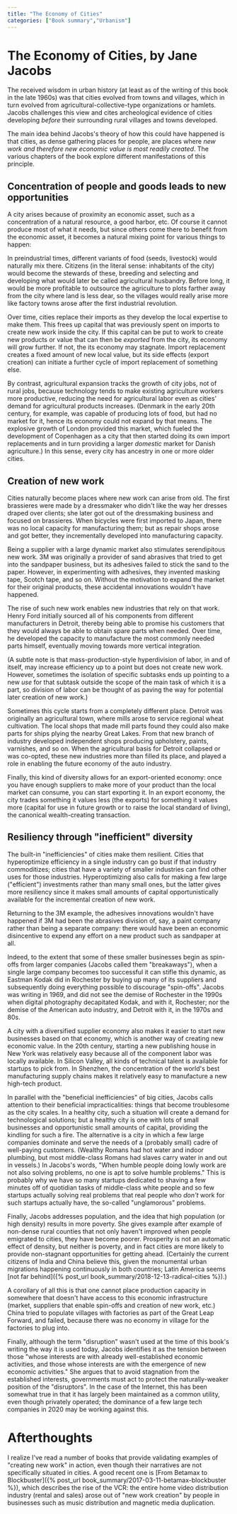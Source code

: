 ```yaml
---
title: "The Economy of Cities"
categories: ["Book summary","Urbanism"]
---
```


# The Economy of Cities, by Jane Jacobs

The received wisdom in urban history (at least as of the writing of
this book in the late 1960s) was that cities evolved from towns and
villages, which in turn evolved from agricultural-collective-type
organizations or hamlets.  Jacobs challenges this view and cites
archeological evidence of cities developing _before_ their surrounding
rural villages and towns developed.

The main idea behind Jacobs's theory of how this could have happened
is that cities, as dense gathering places for people, are places
where _new work and therefore new economic value is most readily
created_.  The various chapters of the book explore different
manifestations of this principle.


## Concentration of people and goods leads to new opportunities

A city arises because of proximity an economic asset,
such as a concentration of a natural resource, a good
harbor, etc.  Of course it cannot produce most of what it needs,
but since others come there to benefit from the economic asset, it
becomes a natural mixing point for various things to happen:

In preindustrial times, different variants of food (seeds,
livestock) would naturally mix there.  Citizens (in the literal sense:
inhabitants of the city) would become the stewards of these, breeding
and selecting and developing what would later be called agricultural
husbandry.  Before long, it would be more profitable to outsource the
agriculture to plots farther away from the city where land is less
dear, so the villages would really arise more like factory towns arose
after the first industrial revolution.

Over time, cities replace their imports as they develop the local
expertise to make them.  This frees up capital that was previously
spent on imports to create new work inside the city.  If this capital
can be put to work to create new products or value that can then be
*exported* from the city, its economy will grow further.  If not, the
its economy may stagnate.  Import replacement creates a fixed amount
of new local value, but its side effects (export creation) can
initiate a further cycle of import replacement of something else.

By contrast, agricultural expansion tracks the growth of city jobs,
not of rural jobs, because technology tends to make existing
agriculture workers more productive, reducing the need for
agricultural labor even as cities' demand for agricultural products
increases.  (Denmark in the early 20th century, for example, was
capable of producing lots of food, but had no market for it, hence its
economy could not expand by that means.  The explosive growth of
London provided this market, which fueled the development of
Copenhagen as a city that then started doing its own import
replacements and in turn providing a larger *domestic* market for
Danish agriculture.)  In this sense, every city has ancestry in one or
more older cities.

## Creation of new work

Cities naturally become places where new work can arise from old.
The first brassieres were made by a dressmaker who didn't like the way
her dresses draped over clients; she later got out of the dressmaking
business and focused on brassieres.  When bicycles were first imported
to Japan, there was no local capacity for manufacturing them; but as
repair shops arose and got better, they incrementally developed into
manufacturing capacity.  

Being a supplier with a large dynamic market also stimulates
serendipitous new work.  3M was originally a provider of sand
abrasives that tried to get into the sandpaper business, but its
adhesives failed to stick the sand to the paper.  However, in
experimenting with adhesives, they invented masking tape, Scotch tape,
and so on.  Without the motivation to expand the market for their
original products, these accidental innovations wouldn't have
happened.  

The rise of such new work enables new industries that rely on that
work.  Henry Ford initially sourced all of his components from
different manufacturers in Detroit, thereby being able to promise his
customers that they would always be able to obtain spare parts when
needed.  Over time, he developed the capacity to manufacture the most
commonly needed parts himself, eventually moving towards more vertical
integration. 

(A subtle note is that mass-production-style hyperdivision of labor,
in and of itself, may increase efficiency up to a point but does not
create new work.  However, sometimes the isolation of specific
subtasks ends up pointing to a new _use_ for that subtask outside the
scope of the main task of which it is a part, so division of labor can
be thought of as paving the way for potential later creation of new
work.)

Sometimes this cycle starts from a completely different place.
Detroit was originally an agricultural town, where mills arose to
service regional wheat cultivation.  The local shops that made mill
parts found they could also make parts for ships plying the nearby
Great Lakes.  From that new branch of industry developed independent
shops producing upholstery, paints, varnishes, and so on.  When the
agricultural basis for Detroit collapsed or was co-opted, these new
industries more than filled its place, and played a role in enabling
the future economy of the auto industry.

Finally, this kind of diversity allows for an export-oriented economy:
once you have enough suppliers to make more of your product than the
local market can consume, you can start exporting it.  In an export
economy, the city trades something it values less (the exports) for
something it values more (capital for use in future growth or to raise
the local standard of living), the canonical wealth-creating transaction.

## Resiliency through "inefficient" diversity

The built-in "inefficiencies" of cities make them resilient.  Cities
that hyperoptimize efficiency in a single industry can go bust if that
industry commoditizes; cities that have a variety of smaller
industries can find other uses for those industries.  Hyperoptimizing
also calls for making a few large ("efficient") investments rather
than many small ones, but the latter gives more resiliency since it
makes small amounts of capital opportunistically available for the
incremental creation of new work.

Returning to the 3M example, the adhesives innovations wouldn't have
happened if 3M had been the abrasives
division of, say, a paint company rather than being a separate
company: there would have been an economic disincentive to expend any
effort on a new product such as sandpaper at all.

Indeed, to the extent that some of these smaller businesses begin as
spin-offs from larger companies (Jacobs called them "breakaways"),
when a single large company becomes too successful it can stifle this
dynamic, as Eastman Kodak did in Rochester by buying up many of its
suppliers and subsequently doing everything possible to discourage
"spin-offs".  Jacobs was writing in 1969, and did not see the demise
of Rochester in the 1990s when digital photography decapitated Kodak,
and with it, Rochester; nor the demise of the American auto industry,
and Detroit with it, in the 1970s and 80s.

A city with a diversified supplier economy also makes it easier to
start new businesses based on that economy, which is another way of
creating new economic value.  In the 20th century, starting a new
publishing house in New York was relatively easy because all of the
component labor was locally available.  In Silicon Valley, all kinds
of technical talent is available for startups to pick from.  In
Shenzhen, the concentration of the world's best manufacturing supply
chains makes it relatively easy to manufacture a new high-tech
product.

In parallel with the "beneficial inefficiencies" of big cities, Jacobs
calls attention to their beneficial impracticalities: things that
become troublesome as the city scales.  In a healthy city, such a
situation will create a demand for technological solutions; but a
healthy city is one with lots of small businesses and opportunistic
small amounts of capital, providing the kindling for such a fire.  The
alternative is a city in which a few large companies dominate and
serve the needs of a (probably small) cadre of well-paying customers.
(Wealthy Romans had hot water and indoor plumbing, but most
middle-class Romans had slaves carry water in and out in vessels.)  In
Jacobs's words, "When humble people doing lowly work are not also
solving problems, no one is apt to solve humble problems."  This is
probably why we have so many startups dedicated to shaving a few
minutes off of quotidian tasks of middle-class white people and so few
startups actually solving real problems that real people who _don't_
work for such startups actually have, the so-called "unglamorous"
problems. 

Finally, Jacobs addresses population, and the idea that high
population (or high density) results in more poverty.  She gives
example after example of non-dense rural counties that not only
haven't improved when people emigrated to cities, they have become
poorer.  Prosperity is not an automatic effect of density, but neither
is poverty, and in fact cities are more likely to provide non-stagnant
opportunities for getting ahead.  (Certainly the current citizens of
India and China believe this, given the monumental urban migrations
happening continuously in both countries; Latin America 
seems [not far behind]({% post_url book_summary/2018-12-13-radical-cities %}).)

A corollary of all this is that one cannot place production capacity in somewhere
that doesn't have access to this economic infrastructure (market,
suppliers that enable spin-offs and creation of new work, etc.)  China
tried to populate villages with factories as part of the Great Leap
Forward, and failed, because there was no economy in village for the
factories to plug into.

Finally, although the term "disruption" wasn't used at the time of
this book's writing the way it is used today, Jacobs identifies it as
the tension between those "whose interests are with already
well-established economic activities, and those whose interests are
with the emergence of new economic activities."  She argues that to
avoid stagnation from the established interests, governments must act
to protect the naturally-weaker position of the "disruptors".  In the
case of the Internet, this has been somewhat true in that it has
largely been maintained as a common utility, even though privately
operated; the dominance of a few large tech companies in 2020 may be
working against this.

# Afterthoughts

I realize I've read a number of books that provide validating examples of
"creating new work" in action, even though their narratives are not
specifically situated in cities. A good recent one is
[From Betamax to Blockbuster]({% post_url book_summary/2017-03-11-betamax-blockbuster %}),
which describes the rise of the VCR: the entire home video distribution
industry (rental and sales)
arose out of "new work creation" by people in businesses such as music
distribution and magnetic media duplication.

